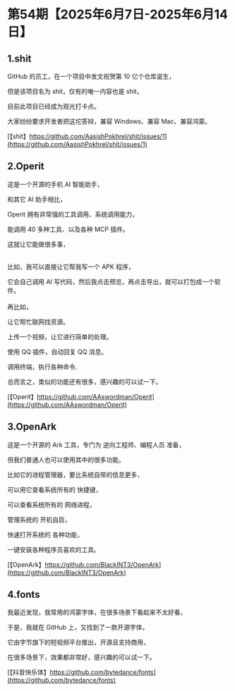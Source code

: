 # 第54期【2025年6月7日-2025年6月14日】


## 1.shit

GitHub 的员工，在一个项目中发文祝贺第 10 亿个仓库诞生，

但是该项目名为 shit，仅有的唯一内容也是 shit，

目前此项目已经成为观光打卡点。

大家纷纷要求开发者把这坨答辩，兼容 Windows、兼容 Mac、兼容鸿蒙。

[【shit】https://github.com/AasishPokhrel/shit/issues/1](https://github.com/AasishPokhrel/shit/issues/1)

## 2.Operit

这是一个开源的手机 AI 智能助手，

和其它 AI 助手相比，

Operit 拥有非常强的工具调用、系统调用能力，

能调用 40 多种工具、以及各种 MCP 插件。

这就让它能做很多事，
<br>
<br>

比如，我可以直接让它帮我写一个 APK 程序，

它会自己调用 AI 写代码，然后我点击预览，再点击导出，就可以打包成一个软件。
<br>
<br>
再比如，

让它帮忙联网找资源。

上传一个视频，让它进行简单的处理。

使用 QQ 插件，自动回复 QQ 消息。

调用终端，执行各种命令.

总而言之，类似的功能还有很多，感兴趣的可以试一下。


[【Operit】https://github.com/AAswordman/Operit](https://github.com/AAswordman/Operit)

## 3.OpenArk

这是一个开源的 Ark 工具，专门为 逆向工程师、编程人员 准备，

但我们普通人也可以使用其中的很多功能。


比如它的进程管理器，要比系统自带的信息更多，

可以用它查看系统所有的 快捷键，

可以查看系统所有的 网络进程，

管理系统的 开机自启，

快速打开系统的 各种功能，

一键安装各种程序员喜欢的工具。

[【OpenArk】https://github.com/BlackINT3/OpenArk](https://github.com/BlackINT3/OpenArk)

## 4.fonts


我最近发现，我常用的鸿蒙字体，在很多场景下看起来不太好看，

于是，我就在 GitHub 上，又找到了一款开源字体，

它由字节旗下的短视频平台推出，开源且支持商用，

在很多场景下，效果都非常好，感兴趣的可以试一下。

[【抖音快乐体】https://github.com/bytedance/fonts](https://github.com/bytedance/fonts)
